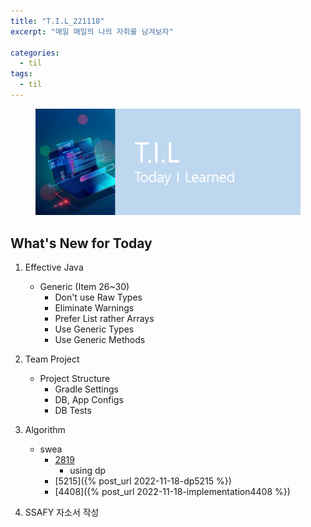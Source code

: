 ```yaml
---
title: "T.I.L_221118"
excerpt: "매일 매일의 나의 자취를 남겨보자"

categories:
  - til
tags:
  - til
---
```

<figure>
    <img src="/assets/images/til_image.png">
</figure>

## What's New for Today   

1. Effective Java
    - Generic (Item 26~30)
      - Don't use Raw Types
      - Eliminate Warnings
      - Prefer List rather Arrays
      - Use Generic Types
      - Use Generic Methods

2. Team Project
    - Project Structure
        - Gradle Settings
        - DB, App Configs
        - DB Tests

3. Algorithm
    - swea
        - [2819](https://swexpertacademy.com/main/code/problem/problemDetail.do?contestProbId=AV7IzvG6EksDFAXB)
            - using dp
        - [5215]({% post_url 2022-11-18-dp5215 %})
        - [4408]({% post_url 2022-11-18-implementation4408 %})

4. SSAFY 자소서 작성
